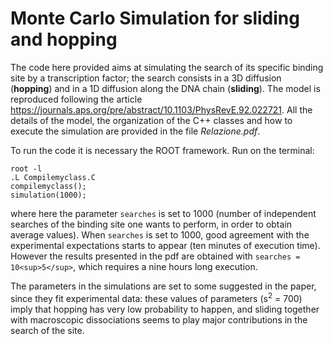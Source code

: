# Monte Carlo Simulation for sliding and hopping

The code here provided aims at simulating the search of its specific binding site by a transcription factor; the search consists in a 3D diffusion (**hopping**) and in a 1D diffusion along the DNA chain (**sliding**). The model is reproduced following the article https://journals.aps.org/pre/abstract/10.1103/PhysRevE.92.022721.
All the details of the model, the organization of the C++ classes and how to execute the simulation are provided in the file *Relazione.pdf*.

To run the code it is necessary the ROOT framework. Run on the terminal:
```
root -l 
.L Compilemyclass.C
compilemyclass();
simulation(1000);
```
where here the parameter ```searches``` is set to 1000 (number of independent searches of the binding site one wants to perform, in order to obtain average values). When ```searches``` is set to 1000, good agreement with the experimental expectations starts to appear (ten minutes of execution time). However the results presented in the pdf are obtained with ```searches = 10<sup>5</sup>```, which requires a nine hours long execution.

The parameters in the simulations are set to some suggested in the paper, since they fit experimental data: these values of parameters (s<sup>2</sup> = 700) imply that hopping has very low probability to happen, and sliding together with macroscopic dissociations seems to play major contributions in the search of the site. 
